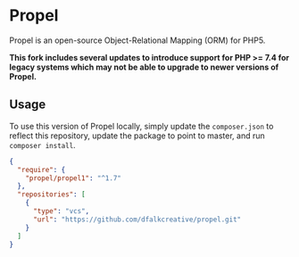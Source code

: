 # Propel

Propel is an open-source Object-Relational Mapping (ORM) for PHP5. 

**This fork includes several updates to introduce support for PHP >= 7.4 for legacy systems which may not be able to upgrade to newer versions of Propel.**

## Usage

To use this version of Propel locally, simply update the `composer.json` to reflect this repository, update the package to point
to master, and run `composer install`.

```json
{
  "require": {
    "propel/propel1": "^1.7"
  },
  "repositories": [
    {
      "type": "vcs",
      "url": "https://github.com/dfalkcreative/propel.git"
    }
  ]
}

```